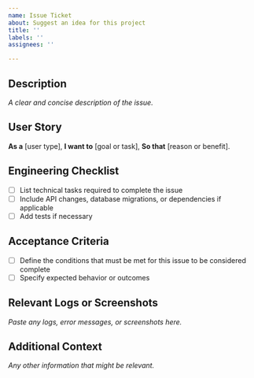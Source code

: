 ```yaml
---
name: Issue Ticket
about: Suggest an idea for this project
title: ''
labels: ''
assignees: ''

---
```

<!-- ISSUE TEMPLATE -->

## Description
_A clear and concise description of the issue._

## User Story
**As a** [user type],
**I want to** [goal or task],
**So that** [reason or benefit].

## Engineering Checklist
- [ ] List technical tasks required to complete the issue
- [ ] Include API changes, database migrations, or dependencies if applicable
- [ ] Add tests if necessary

## Acceptance Criteria
- [ ] Define the conditions that must be met for this issue to be considered complete
- [ ] Specify expected behavior or outcomes

## Relevant Logs or Screenshots
_Paste any logs, error messages, or screenshots here._

## Additional Context
_Any other information that might be relevant._
